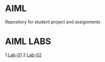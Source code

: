 # AIML
Repository for student project and assignments
# AIML LABS
1.[Lab-01](https://github.com/Pininttisunil/AIML/blob/main/AIML-LAB-01.ipynb)
                                                                             2.[Lab-02](https://github.com/Pininttisunil/AIML/blob/main/AIML-LAB-02.ipynb)
